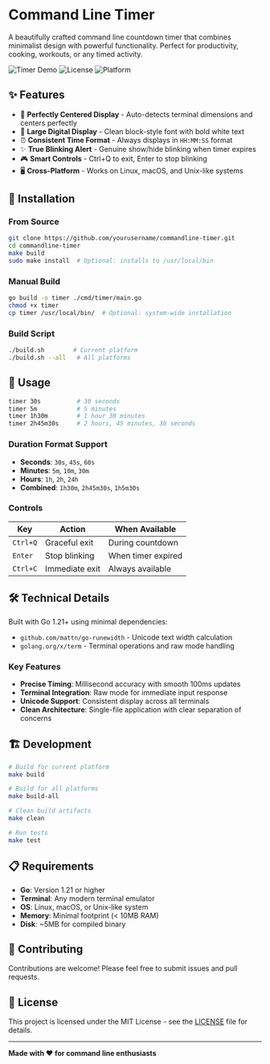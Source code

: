 # Command Line Timer

A beautifully crafted command line countdown timer that combines minimalist design with powerful functionality. Perfect for productivity, cooking, workouts, or any timed activity.

![Timer Demo](https://img.shields.io/badge/Go-1.21+-00ADD8?style=for-the-badge&logo=go)
![License](https://img.shields.io/badge/License-MIT-green?style=for-the-badge)
![Platform](https://img.shields.io/badge/Platform-Linux%20%7C%20macOS%20%7C%20Unix-blue?style=for-the-badge)

## ✨ Features

- 🎯 **Perfectly Centered Display** - Auto-detects terminal dimensions and centers perfectly
- 🔢 **Large Digital Display** - Clean block-style font with bold white text
- ⏰ **Consistent Time Format** - Always displays in `HH:MM:SS` format
- ✨ **True Blinking Alert** - Genuine show/hide blinking when timer expires
- 🎮 **Smart Controls** - Ctrl+Q to exit, Enter to stop blinking
- 🖥️ **Cross-Platform** - Works on Linux, macOS, and Unix-like systems

## 🚀 Installation

### From Source
```bash
git clone https://github.com/yourusername/commandline-timer.git
cd commandline-timer
make build
sudo make install  # Optional: installs to /usr/local/bin
```

### Manual Build
```bash
go build -o timer ./cmd/timer/main.go
chmod +x timer
cp timer /usr/local/bin/  # Optional: system-wide installation
```

### Build Script
```bash
./build.sh        # Current platform
./build.sh --all   # All platforms
```

## 📖 Usage

```bash
timer 30s          # 30 seconds
timer 5m           # 5 minutes
timer 1h30m        # 1 hour 30 minutes
timer 2h45m30s     # 2 hours, 45 minutes, 30 seconds
```

### Duration Format Support
- **Seconds**: `30s`, `45s`, `60s`
- **Minutes**: `5m`, `10m`, `30m`
- **Hours**: `1h`, `2h`, `24h`
- **Combined**: `1h30m`, `2h45m30s`, `1h5m30s`

### Controls
| Key | Action | When Available |
|-----|--------|----------------|
| `Ctrl+Q` | Graceful exit | During countdown |
| `Enter` | Stop blinking | When timer expired |
| `Ctrl+C` | Immediate exit | Always available |

## 🛠️ Technical Details

Built with Go 1.21+ using minimal dependencies:
- `github.com/mattn/go-runewidth` - Unicode text width calculation
- `golang.org/x/term` - Terminal operations and raw mode handling

### Key Features
- **Precise Timing**: Millisecond accuracy with smooth 100ms updates
- **Terminal Integration**: Raw mode for immediate input response
- **Unicode Support**: Consistent display across all terminals
- **Clean Architecture**: Single-file application with clear separation of concerns

## 🏗️ Development

```bash
# Build for current platform
make build

# Build for all platforms
make build-all

# Clean build artifacts
make clean

# Run tests
make test
```

## 📋 Requirements

- **Go**: Version 1.21 or higher
- **Terminal**: Any modern terminal emulator
- **OS**: Linux, macOS, or Unix-like system
- **Memory**: Minimal footprint (< 10MB RAM)
- **Disk**: ~5MB for compiled binary

## 🤝 Contributing

Contributions are welcome! Please feel free to submit issues and pull requests.

## 📄 License

This project is licensed under the MIT License - see the [LICENSE](LICENSE) file for details.

---

**Made with ❤️ for command line enthusiasts**